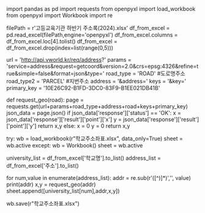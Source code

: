 import pandas as pd
import requests
from openpyxl import load_workbook
from openpyxl import Workbook
import re


filePath = r'고등교육기관 하반기 주소록(2024).xlsx'
df_from_excel = pd.read_excel(filePath,engine='openpyxl')
df_from_excel.columns = df_from_excel.loc[4].tolist()
df_from_excel = df_from_excel.drop(index=list(range(0,5)))


url = 'http://api.vworld.kr/req/address?'
params = 'service=address&request=getcoord&version=2.0&crs=epsg:4326&refine=true&simple=false&format=json&type='
road_type = 'ROAD'   #도로명주소
road_type2 = 'PARCEL' #지번주소
address = '&address='
keys = '&key='
primary_key = '10E26C92-B1FD-3DC0-83F9-B1EE021DB41B'

def request_geo(road):
    page = requests.get(url+params+road_type+address+road+keys+primary_key)
    json_data = page.json()
    if json_data['response']['status'] == 'OK':
        x = json_data['response']['result']['point']['x']
        y = json_data['response']['result']['point']['y']
        return x,y
    else:
        x = 0
        y = 0
        return x,y


try:
    wb = load_workbook(r"학교주소좌표.xlsx", data_only=True)
    sheet  = wb.active
except:
    wb = Workbook()
    sheet = wb.active

university_list = df_from_excel['학교명'].to_list()
address_list = df_from_excel['주소'].to_list()

for num,value in enumerate(address_list):
    addr = re.sub(r'\([^)]*\)','', value)
    print(addr)
    x,y = request_geo(addr)
    sheet.append([university_list[num],addr,x,y])

wb.save(r"학교주소좌표.xlsx")

